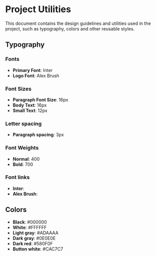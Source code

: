 # Project Utilities

This document contains the design guidelines and utilities used in the project, such as typography, colors and other reusable styles.

## Typography

### Fonts
- **Primary Font**: Inter
- **Logo Font**: Alex Brush

### Font Sizes
- **Paragraph Font Size**: 16px
- **Body Text**: 16px
- **Small Text**: 12px

### Letter spacing
- **Paragraph spacing**: 3px

### Font Weights
- **Normal**: 400
- **Bold**: 700

### Font links
- **Inter**: 
    <link rel="preconnect" href="https://fonts.googleapis.com">
    <link rel="preconnect" href="https://fonts.gstatic.com" crossorigin>
    <link href="https://fonts.googleapis.com/css2?family=Inter:wght@100..900&display=swap" rel="stylesheet">
- **Alex Brush**: 
    <link rel="preconnect" href="https://fonts.googleapis.com">
    <link rel="preconnect" href="https://fonts.gstatic.com" crossorigin>
    <link href="https://fonts.googleapis.com/css2?family=Alex+Brush&display=swap" rel="stylesheet">

## Colors

- **Black**: #000000
- **White**: #FFFFFF
- **Light gray**: #ADAAAA
- **Dark gray**: #0E0E0E
- **Dark red**: #580F0F
- **Button white**: #CAC7C7